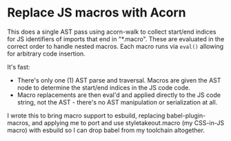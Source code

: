 # Replace JS macros with Acorn

This does a single AST pass using acorn-walk to collect start/end indices for JS
identifiers of imports that end in "*.macro". These are evaluated in the correct
order to handle nested macros. Each macro runs via `eval()` allowing for
arbitrary code insertion.

It's fast:

- There's only one (1) AST parse and traversal. Macros are given the AST node to
  determine the start/end indices in the JS code code.
- Macro replacements are then eval'd and applied directly to the JS code string,
  not the AST - there's no AST manipulation or serialization at all.

I wrote this to bring macro support to esbuild, replacing babel-plugin-macros,
and applying me to port and use styletakeout.macro (my CSS-in-JS macro) with
esbuild so I can drop babel from my toolchain altogether.
